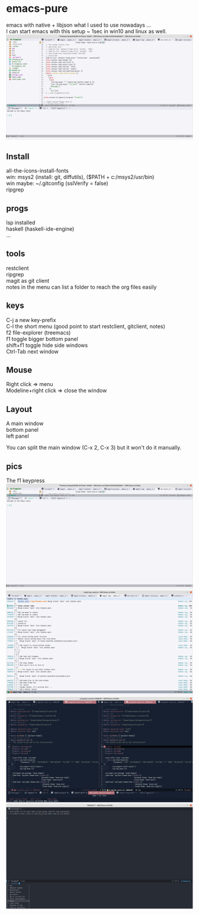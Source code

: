 # emacs-pure
emacs with native + libjson what I used to use nowadays ...   
I can start emacs with this setup ~ 1sec in win10 and linux as well.   
![img1](/emacs1.png)
## Install   
all-the-icons-install-fonts   
win: msys2 (install: git, diffutils), ($PATH + c:/msys2/usr/bin)   
win maybe: ~/.gitconfig (sslVerify = false)   
ripgrep   

## progs
lsp installed   
haskell (haskell-ide-engine)   
...

## tools
restclient   
ripgrep   
magit as git client   
notes in the menu can list a folder to reach the org files easily   

## keys
C-j a new key-prefix   
C-l the short menu (good point to start restclient, gitclient, notes)   
f2 file-explorer (treemacs)   
f1 toggle bigger bottom panel   
shift+f1 toggle hide side windows   
Ctrl-Tab next window   

## Mouse
Right click => menu   
Modeline+right click => close the window   

## Layout
A main window   
bottom panel   
left panel   

You can split the main window (C-x 2, C-x 3) but it won't do it manually.   

## pics
The f1 keypress
![img2](/emacs2.png)
![img3](/emacs3.png)
![img4](/emacs4.png)
![img5](/emacs5.png)

